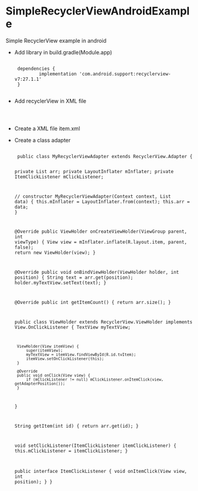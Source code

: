 # SimpleRecyclerViewAndroidExample
Simple RecyclerView example in android

 - Add library in build.gradle(Module.app)

	<code>
	dependencies {
    		implementation 'com.android.support:recyclerview-v7:27.1.1'
	}
	</code>

 - Add recyclerView in XML file

 	<code>
 	<android.support.v7.widget.RecyclerView
        android:id="@+id/rvDemo"
        android:layout_width="match_parent"
        android:layout_height="match_parent"/></code>


 - Create a XML file item.xml

 	<?xml version="1.0" encoding="utf-8"?>
	<LinearLayout
    	xmlns:android="http://schemas.android.com/apk/res/android"
    	android:layout_width="wrap_content"
    	android:layout_height="wrap_content"
    	android:orientation="horizontal"
    	android:padding="10dp">
    	<TextView
       		android:id="@+id/tvItem"
        	android:layout_width="wrap_content"
        	android:layout_height="wrap_content"
        	android:textSize="20sp"/>
	</LinearLayout>

 - Create a class adapter

 	<code>
 	public class MyRecyclerViewAdapter extends RecyclerView.Adapter<MyRecyclerViewAdapter.ViewHolder> {

    private List<String> arr;
    private LayoutInflater mInflater;
    private ItemClickListener mClickListener;

    // constructor
    MyRecyclerViewAdapter(Context context, List<String> data) {
        this.mInflater = LayoutInflater.from(context);
        this.arr = data;
    }

    @Override
    public ViewHolder onCreateViewHolder(ViewGroup parent, int viewType) {
        View view = mInflater.inflate(R.layout.item, parent, false);
        return new ViewHolder(view);
    }

    @Override
    public void onBindViewHolder(ViewHolder holder, int position) {
        String text = arr.get(position);
        holder.myTextView.setText(text);
    }

    @Override
    public int getItemCount() {
        return arr.size();
    }

    public class ViewHolder extends RecyclerView.ViewHolder implements View.OnClickListener {
        TextView myTextView;

        ViewHolder(View itemView) {
            super(itemView);
            myTextView = itemView.findViewById(R.id.tvItem);
            itemView.setOnClickListener(this);
        }

        @Override
        public void onClick(View view) {
            if (mClickListener != null) mClickListener.onItemClick(view, getAdapterPosition());
        }
    }

    String getItem(int id) {
        return arr.get(id);
    }

    void setClickListener(ItemClickListener itemClickListener) {
        this.mClickListener = itemClickListener;
    }

    public interface ItemClickListener {
        void onItemClick(View view, int position);
    }
}
	</code>
